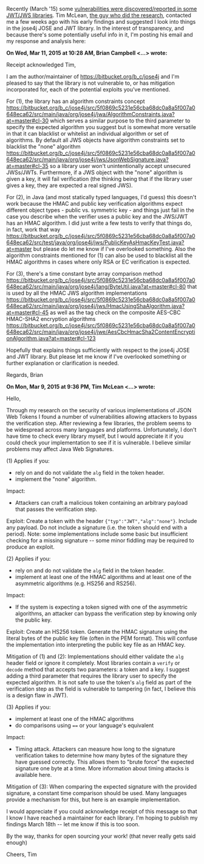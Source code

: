 Recently (March '15) some [vulnerabilities were discovered/reported in some JWT/JWS libraries](https://auth0.com/blog/2015/03/31/critical-vulnerabilities-in-json-web-token-libraries/). Tim McLean, [the guy who did the research](https://www.timmclean.net/2015/03/31/jwt-algorithm-confusion.html), contacted me a few weeks ago with his early findings and suggested I look into things in the jose4j JOSE and JWT library. In the interest of transparency, and because there's some potentially useful info in it, I'm posting his email and my response and analysis here:


**On Wed, Mar 11, 2015 at 10:28 AM, Brian Campbell <...> wrote:**

Receipt acknowledged Tim,

I am the author/maintainer of https://bitbucket.org/b_c/jose4j and I'm pleased to say that the library is not vulnerable to, or has mitigation incorporated for, each of the potential exploits you've mentioned.

For (1), the library has an algorithm constraints concept https://bitbucket.org/b_c/jose4j/src/5f0869c5231e56cba68dc0a8a5f007a0648eca62/src/main/java/org/jose4j/jwa/AlgorithmConstraints.java?at=master#cl-30 which serves a similar purpose to the third parameter to specify the expected algorithm you suggest but is somewhat more versatile in that it can blacklist or whitelist an individual algorithm or set of algorithms. By default all JWS objects have algorithm constraints set to blacklist the "none" algorithm https://bitbucket.org/b_c/jose4j/src/5f0869c5231e56cba68dc0a8a5f007a0648eca62/src/main/java/org/jose4j/jws/JsonWebSignature.java?at=master#cl-35 so a library user won't unintentionally accept unsecured JWSs/JWTs. Furthermore, if a JWS object with the "none" algorithm is given a key, it will fail verification (the thinking being that if the library user gives a key, they are expected a real signed JWS).

For (2), in Java (and most statically typed languages, I'd guess) this doesn't work because the HMAC and public key verification algorithms expect different object types - public vs. symmetric key - and things just fail in the case you describe when the verifier uses a public key and the JWS/JWT has an HMAC algorithm. I did just write a few tests to verify that things do, in fact, work that way https://bitbucket.org/b_c/jose4j/src/5f0869c5231e56cba68dc0a8a5f007a0648eca62/src/test/java/org/jose4j/jws/PublicKeyAsHmacKeyTest.java?at=master but please do let me know if I've overlooked something. Also the algorithm constraints mentioned for (1) can also be used to blacklist all the HMAC algorithms in cases where only RSA or EC verification is expected. 

For (3), there's a time constant byte array comparison method https://bitbucket.org/b_c/jose4j/src/5f0869c5231e56cba68dc0a8a5f007a0648eca62/src/main/java/org/jose4j/lang/ByteUtil.java?at=master#cl-80 that is used by all the HMAC JWS algorithm implementations https://bitbucket.org/b_c/jose4j/src/5f0869c5231e56cba68dc0a8a5f007a0648eca62/src/main/java/org/jose4j/jws/HmacUsingShaAlgorithm.java?at=master#cl-45 as well as the tag check on the composite AES-CBC HMAC-SHA2 encryption algorithms https://bitbucket.org/b_c/jose4j/src/5f0869c5231e56cba68dc0a8a5f007a0648eca62/src/main/java/org/jose4j/jwe/AesCbcHmacSha2ContentEncryptionAlgorithm.java?at=master#cl-123

Hopefully that explains things sufficiently with respect to the jose4j JOSE and JWT library. But please let me know if I've overlooked something or further explanation or clarification is needed. 

Regards,
Brian 


**On Mon, Mar 9, 2015 at 9:36 PM, Tim McLean <...> wrote:**

Hello,

Through my research on the security of various implementations of JSON Web Tokens I found a number of vulnerabilities allowing attackers to bypass the verification step.  After reviewing a few libraries, the problem seems to be widespread across many languages and platforms.  Unfortunately, I don't have time to check every library myself, but I would appreciate it if you could check your implementation to see if it is vulnerable.  I believe similar problems may affect Java Web Signatures.

(1)
Applies if you:
- rely on and do not validate the `alg` field in the token header.
- implement the "none" algorithm.

Impact:
- Attackers can craft a malicious token containing an arbitrary payload that passes the verification step.

Exploit:
Create a token with the header `{"typ":"JWT","alg":"none"}`.  Include any payload.  Do not include a signature (i.e. the token should end with a period).
Note: some implementations include some basic but insufficient checking for a missing signature -- some minor fiddling may be required to produce an exploit.

(2)
Applies if you:
- rely on and do not validate the `alg` field in the token header.
- implement at least one of the HMAC algorithms and at least one of the asymmetric algorithms (e.g. HS256 and RS256).

Impact:
- If the system is expecting a token signed with one of the asymmetric algorithms, an attacker can bypass the verification step by knowing only the public key.

Exploit:
Create an HS256 token.  Generate the HMAC signature using the literal bytes of the public key file (often in the PEM format).  This will confuse the implementation into interpreting the public key file as an HMAC key.

Mitigation of (1) and (2):
Implementations should either validate the `alg` header field or ignore it completely.  Most libraries contain a `verify` or `decode` method that accepts two parameters: a token and a key.  I suggest adding a third parameter that requires the library user to specify the expected algorithm.  It is not safe to use the token's `alg` field as part of the verification step as the field is vulnerable to tampering (in fact, I believe this is a design flaw in JWT).

(3)
Applies if you:
- implement at least one of the HMAC algorithms
- do comparisons using `==` or your language's equivalent

Impact:
- Timing attack.  Attackers can measure how long to the signature verification takes to determine how many bytes of the signature they have guessed correctly.  This allows them to "brute force" the expected signature one byte at a time.  More information about timing attacks is available here.

Mitigation of (3):
When comparing the expected signature with the provided signature, a constant time comparison should be used.  Many languages provide a mechanism for this, but here is an example implementation.

I would appreciate if you could acknowledge receipt of this message so that I know I have reached a maintainer for each library.  I'm hoping to publish my findings March 18th -- let me know if this is too soon.

By the way, thanks for open sourcing your work! (that never really gets said enough)

Cheers,
Tim
